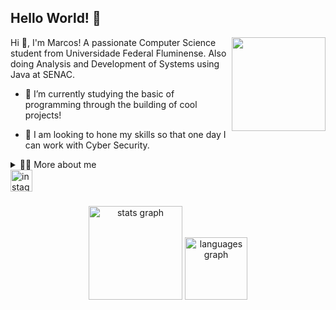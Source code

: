 <h2 align="left">Hello World! 👋</h2>


<img align="right" height="150" src="https://github.com/user-attachments/assets/d9d7ed8e-4ec4-4e75-a364-1b531f3b6b52"  />

<p>
  Hi 👋, I'm Marcos! A passionate Computer Science student from Universidade Federal Fluminense. Also doing Analysis and Development of Systems using Java at SENAC.

  - 🌱 I’m currently studying the basic of programming through the building of cool projects!

  - 🔭 I am looking to hone my skills so that one day I can work with Cyber Security.
</p>

<details>
  <summary>👨‍💻 More about me</summary>

  - 💬 I am 19 years old, currently living in Rio de Janeiro, Brazil.

  - ✨ I got into programming because of my friend João Gabriel, at about the age of 12 he told me about this site building thing, but I just thought it was a cool way he made money at the time. Fast forward 6 years, he contacted me on steam and I got amazed by how his life changed because of programming. He inspired me to get into Computer Science at his University and that's what I did! He supports me and is a great inspiration, I'm really thankful for him. 
</details>

<div align="left">
  <a href="https://www.instagram.com/vinissokk/" target="_blank">
    <img src="https://img.shields.io/static/v1?message=Instagram&logo=instagram&label=&color=E4405F&logoColor=white&labelColor=&style=for-the-badge" height="35" alt="instagram logo"  />
  </a>
</div>

###

<div align="center">
  <img src="https://github-readme-stats.vercel.app/api?username=Vinissokkj&hide_title=false&hide_rank=false&show_icons=true&include_all_commits=true&count_private=true&disable_animations=false&theme=dracula&locale=en&hide_border=false" height="150" alt="stats graph"  />
  <img src="https://github-readme-stats.vercel.app/api/top-langs?username=Vinissokkj&locale=en&hide_title=false&layout=compact&card_width=320&langs_count=5&theme=dracula&hide_border=false" height="100" alt="languages graph"  />
</div>


